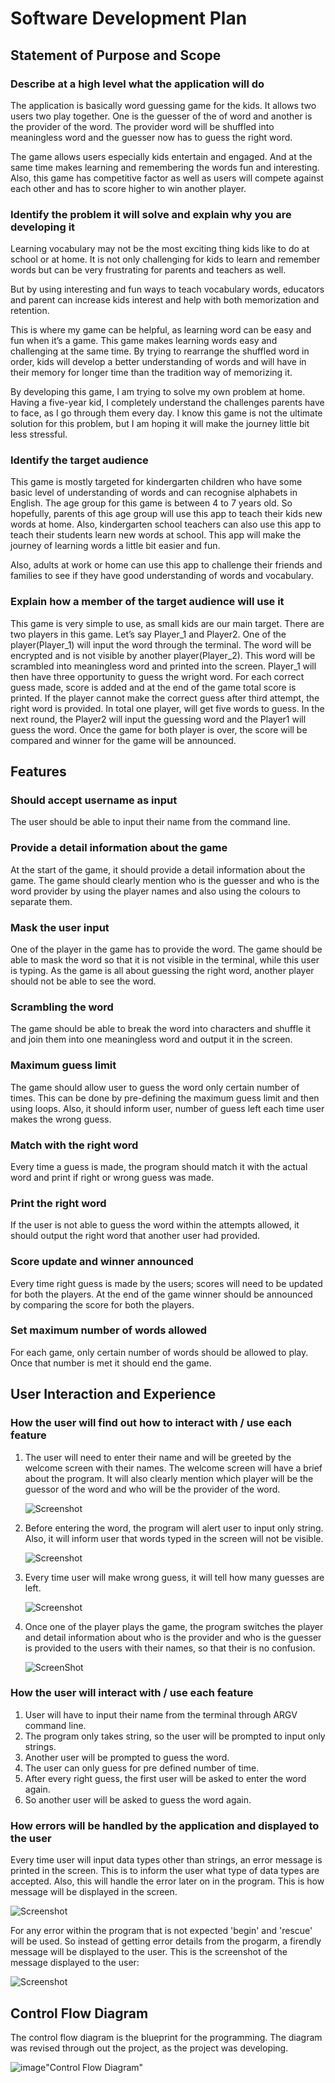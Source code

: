 # **Software Development Plan** #

## **Statement of Purpose and Scope**


### **Describe at a high level what the application will do**
The application is basically word guessing game for the kids. It allows two users two play together. One is the guesser of the of word and another is the provider of the word. The provider word will be shuffled into meaningless word and the guesser now has to guess the right word.

The game allows users especially kids entertain and engaged. And at the same time makes learning and remembering the words fun and interesting. Also, this game has competitive factor as well as users will compete against each other and has to score higher to win another player.




### **Identify the problem it will solve and explain why you are developing it** 
Learning vocabulary may not be the most exciting thing kids like to do at school or at home. It is not only challenging for kids to learn and remember words but can be very frustrating for parents and teachers as well.

But by using interesting and fun ways to teach vocabulary words, educators and parent can increase kids interest and help with both memorization and retention.

This is where my game can be helpful, as learning word can be easy and fun when it’s a game. This game makes learning words easy and challenging at the same time.
By trying to rearrange the shuffled word in order, kids will develop a better understanding of words and will have in their memory for longer time than the tradition way of memorizing it.

By developing this game, I am trying to solve my own problem at home. Having a five-year kid, I completely understand the challenges parents have to face, as I go through them every day. I know this game is not the ultimate solution for this problem, but I am hoping it will make the journey little bit less stressful.



###  **Identify the target audience**
This game is mostly targeted for kindergarten children who have some basic level of understanding of words and can recognise alphabets in English. The age group for this game is between 4 to 7 years old. So hopefully, parents of this age group will use this app to teach their kids new words at home. Also, kindergarten school teachers can also use this app to teach their students learn new words at school. This app will make the journey of learning words a little bit easier and fun.

Also, adults at work or home can use this app to challenge their friends and families to see if they have good understanding of words and vocabulary. 



### **Explain how a member of the target audience will use it**
This game is very simple to use, as small kids are our main target. There are two players in this game. Let’s say Player_1 and Player2. One of the player(Player_1) will input the word through the terminal. The word will be encrypted and is not visible by another player(Player_2). This word will be scrambled into meaningless word and printed into the screen. Player_1 will then have three opportunity to guess the wright word. For each correct guess made, score is added and at the end of the game total score is printed. If the player cannot make the correct guess after third attempt, the right word is provided. In total one player, will get five words to guess. In the next round, the Player2 will input the guessing word and the Player1 will guess the word. Once the game for both player is over, the score will be compared and winner for the game will be announced.


## **Features**

   ### **Should accept username as input**
   The user should be able to input their name from the command line.

   ### **Provide a detail information about the game**
   At the start of the game, it should provide a detail information about the game. The game should clearly mention who is the guesser and who is the word provider by using the player names and also using the colours to separate them.

   ### **Mask the user input**
   One of the player in the game has to provide the word. The game should be able to mask the word so that it is not visible in the terminal, while this user is typing. As the game is all about guessing the right word, another player should not be able to see the word.

### **Scrambling the word**
The game should be able to break the word into characters and shuffle it and join them into one meaningless word and output it in the screen.


### **Maximum guess limit**
The game should allow user to guess the word only certain number of times. This can be done by pre-defining the maximum guess limit and then using loops. Also, it should inform user, number of guess left each time user makes the wrong guess.


### **Match with the right word**
Every time a guess is made, the program should match it with the actual word and print if right or wrong guess was made.


### **Print the right word** 
If the user is not able to guess the word within the attempts allowed, it should output the right word that another user had provided.

### **Score update and winner announced**
Every time right guess is made by the users; scores will need to be updated for both the players. At the end of the game winner should be announced by comparing the score for both the players.

### **Set maximum number of words allowed** 
For each game, only certain number of words should be allowed to play. Once that number is met it should end the game.


## **User Interaction and Experience**

### **How the user will find out how to interact with / use each feature**
1. The user will need to enter their name and will be greeted by the welcome screen with their names. The welcome screen will have a brief about the program. It will also clearly mention which player will be the guessor of the word and who will be the provider of the word.

    ![Screenshot](/screenshots/Screenshot1.png)

2. Before entering the word, the program will alert user to input only string. Also, it will inform user that words typed in the screen will not be visible.

    ![Screenshot](/screenshots/Screenshot2.png)

3. Every time user will make wrong guess, it will tell how many guesses are left.

    ![Screenshot](/screenshots/Screenshot3.png)

4. Once one of the player plays the game, the program switches the player and detail information about who is the provider and who is the guesser is provided to the users with their names, so that their is no confusion.

    ![ScreenShot](/screenshots/Screenshot4.png)


### **How the user will interact with / use each feature**

1. User will have to input their name from the terminal through ARGV command line.
2. The program only takes string, so the user will be prompted to input only strings.
3. Another user will be prompted to guess the word.
4. The user can only guess for pre defined number of time.
5. After every right guess, the first user will be asked to enter the word again.
6. So another user will be asked to guess the word again.

### **How errors will be handled by the application and displayed to the user**

Every time user will input data types other than strings, an error message is printed in the screen. This is to inform the user what type of data types are accepted. Also, this will handle the error later on in the program. This is how message will be displayed in the screen.

![Screenshot](/screenshots/Screenshot5.png)

For any error within the program that is not expected 'begin' and 'rescue' will be used. So instead of getting error details from the progarm, a firendly message will be displayed to the user. This is the screenshot of the message displayed to the user:

![Screenshot](/screenshots/Screenshot6.png)


## **Control Flow Diagram**
The control flow diagram is the blueprint for the programming. The diagram was revised through out the project, as the project was developing.

![image](/documentation/control-flow-diagram/control-flow-diagram.jpeg)"Control Flow Diagram"













    








   






   